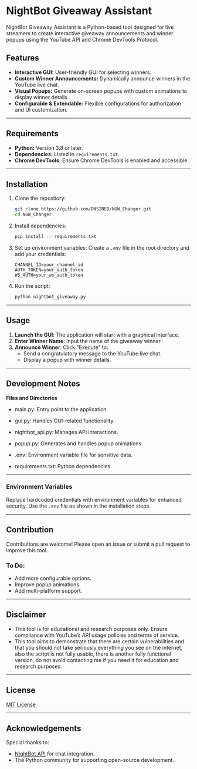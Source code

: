 # NightBot Giveaway Assistant

NightBot Giveaway Assistant is a Python-based tool designed for live streamers to create interactive giveaway announcements and winner popups using the YouTube API and Chrome DevTools Protocol.

## Features

- **Interactive GUI:** User-friendly GUI for selecting winners.
- **Custom Winner Announcements:** Dynamically announce winners in the YouTube live chat.
- **Visual Popups:** Generate on-screen popups with custom animations to display winner details.
- **Configurable & Extendable:** Flexible configurations for authorization and UI customization.

---

## Requirements

- **Python:** Version 3.8 or later.
- **Dependencies:** Listed in `requirements.txt`.
- **Chrome DevTools:** Ensure Chrome DevTools is enabled and accessible.

---

## Installation

1. Clone the repository:
   ```bash
   git clone https://github.com/DNSINED/NGW_Changer.git
   cd NGW_Changer
   ```

2. Install dependencies:
   ```bash
   pip install -r requirements.txt
   ```

3. Set up environment variables:
   Create a `.env` file in the root directory and add your credentials:
   ```env
   CHANNEL_ID=your_channel_id
   AUTH_TOKEN=your_auth_token
   WS_AUTH=your_ws_auth_token
   ```

4. Run the script:
   ```bash
   python nightbot_giveaway.py
   ```

---

## Usage

1. **Launch the GUI**: The application will start with a graphical interface.
2. **Enter Winner Name**: Input the name of the giveaway winner.
3. **Announce Winner**: Click "Execute" to:
   - Send a congratulatory message to the YouTube live chat.
   - Display a popup with winner details.

---

## Development Notes
**Files and Directories**

 - main.py: Entry point to the application.

 - gui.py: Handles GUI-related functionality.

 - nightbot_api.py: Manages API interactions.

 - popup.py: Generates and handles popup animations.

 - .env: Environment variable file for sensitive data.

 - requirements.txt: Python dependencies.

---

### Environment Variables
Replace hardcoded credentials with environment variables for enhanced security. Use the `.env` file as shown in the installation steps.

---

## Contribution

Contributions are welcome! Please open an issue or submit a pull request to improve this tool.

### To Do:
- Add more configurable options.
- Improve popup animations.
- Add multi-platform support.

---

## Disclaimer
- This tool is for educational and research purposes only. Ensure compliance with YouTube’s API usage policies and terms of service.
- This tool aims to demonstrate that there are certain vulnerabilities and that you should not take seriously everything you see on the internet, also the script is not fully usable, there is another fully functional version, do not avoid contacting me if you need it for education and research purposes.

---

## License
[MIT License](LICENSE)

---

## Acknowledgements
Special thanks to:
- [NightBot API](https://api.nightbot.tv/) for chat integration.
- The Python community for supporting open-source development.

